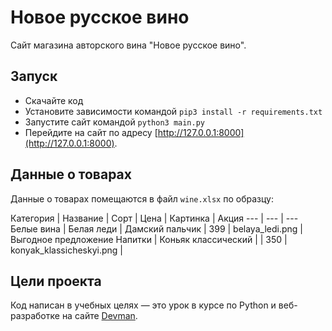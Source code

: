 # Новое русское вино

Сайт магазина авторского вина "Новое русское вино".

## Запуск

- Скачайте код
- Установите зависимости командой `pip3 install -r requirements.txt`
- Запустите сайт командой `python3 main.py`
- Перейдите на сайт по адресу [http://127.0.0.1:8000](http://127.0.0.1:8000).


## Данные о товарах

Данные о товарах помещаются в файл `wine.xlsx` по образцу:

Категория | Название | Сорт | Цена | Картинка | Акция
--- | --- | ---
Белые вина | Белая леди | Дамский пальчик | 399 | belaya_ledi.png | Выгодное предложение
Напитки | Коньяк классический |  | 350 | konyak_klassicheskyi.png | 


## Цели проекта

Код написан в учебных целях — это урок в курсе по Python и веб-разработке на сайте [Devman](https://dvmn.org).
